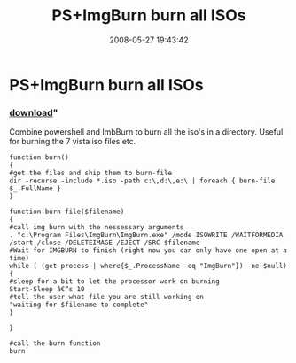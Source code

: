 ﻿---
pid:            410
parent:         0
children:       
poster:         Michael
title:          PS+ImgBurn burn all ISOs
date:           2008-05-27 19:43:42
format:         posh
---

# PS+ImgBurn burn all ISOs

### [download](410.ps1)"

Combine powershell and ImbBurn to burn all the iso's in a directory. Useful for burning the 7 vista iso files etc.

```posh
function burn()
{
#get the files and ship them to burn-file
dir -recurse -include *.iso -path c:\,d:\,e:\ | foreach { burn-file $_.FullName }
}

function burn-file($filename)
{
#call img burn with the nessessary arguments
. "c:\Program Files\ImgBurn\ImgBurn.exe" /mode ISOWRITE /WAITFORMEDIA /start /close /DELETEIMAGE /EJECT /SRC $filename
#Wait for IMGBURN to finish (right now you can only have one open at a time)
while ( (get-process | where{$_.ProcessName -eq "ImgBurn"}) -ne $null)
{
#sleep for a bit to let the processor work on burning
Start-Sleep â€“s 10
#tell the user what file you are still working on
"waiting for $filename to complete"
}

}

#call the burn function
burn

```
